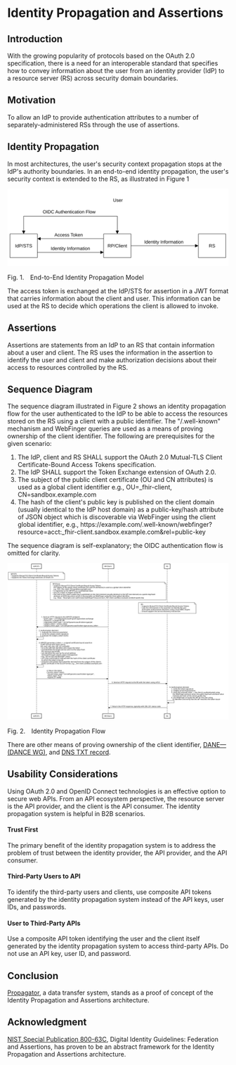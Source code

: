 <!-- @import "style.less" -->

# Identity Propagation and Assertions

## Introduction

With the growing popularity of protocols based on the OAuth 2.0 specification, there is a need for an interoperable standard that specifies how to convey information about the user from an identity provider (IdP) to a resource server (RS) across security domain boundaries.

## Motivation

To allow an IdP to provide authentication attributes to a number of separately-administered RSs through the use of assertions.

## Identity Propagation

In most architectures, the user's security context propagation stops at the IdP's authority boundaries. In an end-to-end identity propagation, the user's security context is extended to the RS, as illustrated in Figure&nbsp;1

![Model](./images/identity_propagation_model.svg)

<p class="figure">
Fig.&nbsp;1.&emsp;End-to-End Identity Propagation Model
</p>

The access token is exchanged at the IdP/STS for assertion in a JWT format that carries information about the client and user. This information can be used at the RS to decide which operations the client is allowed to invoke.

## Assertions

Assertions are statements from an IdP to an RS that contain information about a user and client. The RS uses the information in the assertion to identify the user and client and make authorization decisions about their access to resources controlled by the RS.

## Sequence Diagram

The sequence diagram illustrated in Figure&nbsp;2 shows an identity propagation flow for the user authenticated to the IdP to be able to access the resources stored on the RS using a client with a public identifier. The "/.well-known" mechanism and WebFinger queries are used as a means of proving ownership of the client identifier. The following are prerequisites for the given scenario:

1. The IdP, client and RS SHALL support the OAuth 2.0 Mutual-TLS Client Certificate-Bound Access Tokens specification.
2. The IdP SHALL support the Token Exchange extension of OAuth 2.0.
3. The subject of the public client certificate (OU and CN attributes) is used as a global client identifier e.g., OU=_fhir-client, CN=sandbox.example.com
4. The hash of the client's public key is published on the client domain (usually identical to the IdP host domain) as a public-key/hash attribute of JSON object which is discoverable via WebFinger using the client global identifier, e.g., https<nolink>://example.com/.well-known/webfinger?resource=acct:_fhir-client.sandbox.example.com&rel=public-key

The sequence diagram is self-explanatory; the OIDC authentication flow is omitted for clarity.

<div class="diagram">
    <img src=./images/identity_propagation_flow_webfinger.svg alt="Sequence Diagram">
</div>

<p class="figure">
Fig.&nbsp;2.&emsp;Identity Propagation Flow
</p>

There are other means of proving ownership of the client identifier, [DANE—(DANCE WG)](https://github.com/umalabs/identity-propagation-and-assertions/blob/main/images/identity_propagation_flow_dane.svg), and [DNS TXT record](https://github.com/umalabs/identity-propagation-and-assertions/blob/main/images/identity_propagation_flow_dns_txt.svg).

## Usability Considerations

Using OAuth 2.0 and OpenID Connect technologies is an effective option to secure web APIs. From an API ecosystem perspective, the resource server is the API provider, and the client is the API consumer. The identity propagation system is helpful in B2B scenarios.

#### Trust First

The primary benefit of the identity propagation system is to address the problem of trust between the identity provider, the API provider, and the API consumer.

#### Third-Party Users to API

To identify the third-party users and clients, use composite API tokens generated by the identity propagation system instead of the API keys, user IDs, and passwords.

#### User to Third-Party APIs

Use a composite API token identifying the user and the client itself generated by the identity propagation system to access third-party APIs. Do not use an API key, user ID, and password.

## Conclusion

[Propagator](https://github.com/umalabs/propagator), a data transfer system, stands as a proof of concept of the Identity Propagation and Assertions architecture.

## Acknowledgment

[NIST Special Publication 800-63C](https://pages.nist.gov/800-63-3/sp800-63c.html), Digital Identity Guidelines: Federation and Assertions, has proven to be an abstract framework for the Identity Propagation and Assertions architecture.
